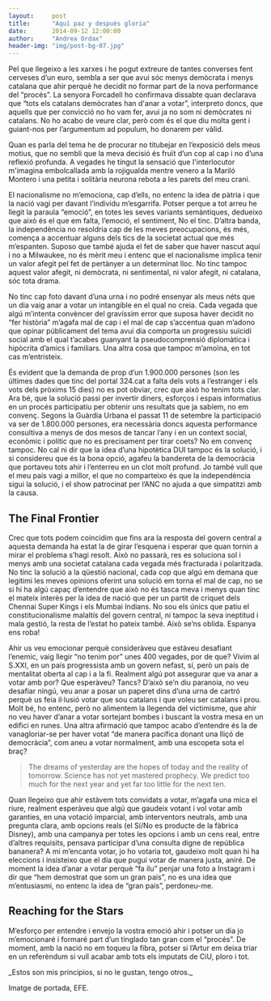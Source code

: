 ```yaml
---
layout:     post
title:      "Aquí paz y después gloria"
date:       2014-09-12 12:00:00
author:     "Andrea Ordax"
header-img: "img/post-bg-07.jpg"
---
```


<p>Pel que llegeixo a les xarxes i he pogut extreure de tantes converses fent cerveses d’un euro, sembla a ser que avui sóc menys demòcrata i menys catalana que ahir perquè he decidit no formar part de la nova performance del “procés”. La senyora Forcadell ho confirmava dissabte quan declarava que “tots els catalans demòcrates han d'anar a votar”, interpreto doncs, que aquells que per convicció no ho vam fer, avui ja no som ni demòcrates ni catalans. No ho acabo de veure clar, però com és el que diu molta gent i guiant-nos per l’argumentum ad populum, ho donarem per vàlid.</p>

<p>Quan es parla del tema he de procurar no titubejar en l’exposició dels meus motius, que no sembli que la meva decisió és fruït d’un cop al cap i no d’una reflexió profunda. A vegades he tingut la sensació que l'interlocutor m'imagina embolcallada amb la rojigualda mentre venero a la Mariló Montero i una petita i solitària neurona rebota a les parets del meu crani.</p>

<p>El nacionalisme no m’emociona, cap d’ells, no entenc la idea de pàtria i que la nació vagi per davant l’individu m’esgarrifa. Potser perque a tot arreu he llegit la paraula “emoció”, en totes les seves variants semàntiques, dedueixo que això és el que em falta, l’emoció, el sentiment, No el tinc. D’altra banda, la independència no resoldria cap de les meves preocupacions, és més, comença a accentuar alguns dels tics de la societat actual que més m’espanten. Suposo que també ajuda el fet de saber que haver nascut aquí i no a Milwaukee, no és mèrit meu i entenc que el nacionalisme implica tenir un valor afegit pel fet de pertànyer a un determinat lloc. No tinc tampoc aquest valor afegit, ni demòcrata, ni sentimental, ni valor afegit, ni catalana, sóc tota drama.</p>

<p>No tinc cap foto davant d’una urna i no podré ensenyar als meus néts que un dia vaig anar a votar un intangible en el qual no creia. Cada vegada que algú m’intenta convèncer del gravíssim error que suposa haver decidit no “fer història” m’agafa mal de cap i el mal de cap s’accentua quan m’adono que opinar públicament del tema avui dia comporta un progressiu suïcidi social amb el qual t’acabes guanyant la pseudocomprensió diplomàtica i hipòcrita d’amics i familiars. Una altra cosa que tampoc m’amoïna, en tot cas m’entristeix.</p>

<p>És evident que la demanda de prop d’un 1.900.000 persones (son les últimes dades que tinc del portal 324.cat a falta dels vots a l’estranger i els vots dels pròxims 15 dies) no es pot obviar, crec que això ho tenim tots clar. Ara bé, que la solució passi per invertir diners, esforços i espais informatius en un procés participatiu per obtenir uns resultats que ja sabíem, no em convenç. Segons la Guàrdia Urbana el passat 11 de setembre la participació va ser de 1.800.000 persones, era necessària doncs aquesta performance consultiva a menys de dos mesos de tancar l’any i en un context social, econòmic i polític que no es precisament per tirar coets? No em convenç tampoc. No cal ni dir que la idea d’una hipotètica DUI tampoc és la solució, i si considereu que és la bona opció, agafeu la bandereta de la democràcia que portaveu tots ahir i l’enterreu en un clot molt profund. Jo també vull que el meu país vagi a millor, el que no comparteixo és que la independència sigui la solució, i el show patrocinat per l’ANC no ajuda a que simpatitzi amb la causa.</p>

<h2 class="section-heading">The Final Frontier</h2>

<p>Crec que tots podem coincidim que fins ara la resposta del govern central a aquesta demanda ha estat la de girar l’esquena i esperar que quan tornin a mirar el problema s’hagi resolt. Això no passarà, res es soluciona sol i menys amb una societat catalana cada vegada més fracturada i polaritzada. No tinc la solució a la qüestió nacional, cada cop que algú em demana que legitimi les meves opinions oferint una solució em torna el mal de cap, no se si hi ha algú capaç d’entendre que això no és tasca meva i menys quan tinc el mateix interès per la idea de nació que per un partit de criquet dels Chennai Super Kings i els Mumbai Indians. No sou els únics que patiu el constitucionalisme malaltís del govern central, ni tampoc la seva ineptitud i mala gestió, la resta de l’estat ho pateix també. Això se’ns oblida. Espanya ens roba!</p>

<p>Ahir us veu emocionar perquè consideràveu que estàveu desafiant l’enemic, vaig llegir  “no tenim por” unes 400 vegades, por de que? Vivim al S.XXI, en un país progressista amb un govern nefast, sí, però un país de mentalitat oberta al cap i a la fi. Realment algú pot assegurar que va anar a votar amb por? Que esperàveu? Tancs? D’això se’n diu paranoia, no veu desafiar ningú, veu anar a posar un paperet dins d’una urna de cartró perquè us feia il·lusió votar que sou catalans i que voleu ser catalans i prou. Molt bé, ho entenc, però no alimentem la llegenda del victimisme, que ahir no veu haver d’anar a votar sortejant bombes i buscant la vostra mesa en un edifici en runes. Una altra afirmació que tampoc acabo d’entendre és la de vanagloriar-se per haver votat “de manera pacífica donant una lliçó de democràcia”, com aneu a votar normalment, amb una escopeta sota el braç? </p>

<blockquote>The dreams of yesterday are the hopes of today and the reality of tomorrow. Science has not yet mastered prophecy. We predict too much for the next year and yet far too little for the next ten.</blockquote>

<p>Quan llegeixo que ahir estàvem tots convidats a votar, m’agafa una mica el riure, realment esperàveu que algú que gaudeix votant i vol votar amb garanties, en una votació imparcial, amb interventors neutrals, amb una pregunta clara, amb opcions reals (el Sí/No es producte de la fàbrica Disney), amb una campanya per totes les opcions i amb un cens real, entre d’altres requisits, pensava participar d’una consulta digne de república bananera? A mi m’encanta votar, jo ho votaria tot, gaudeixo molt quan hi ha eleccions i insisteixo que el dia que pugui votar de manera justa, aniré. De moment la idea d’anar a votar perquè “fa ilu” penjar una foto a Instagram i dir que “hem demostrat que som un gran país”, no es una idea que m’entusiasmi, no entenc la idea de “gran país”, perdoneu-me. </p>

<h2 class="section-heading">Reaching for the Stars</h2>

<p>M’esforço per entendre i envejo la vostra emoció ahir i potser un dia jo m’emocionaré i formaré part d’un tinglado tan gran com el “procés”. De moment, amb la nació no em toqueu la fibra, potser si l’Artur em deixa triar en un referèndum si vull acabar amb tots els imputats de CiU, ploro i tot.</p>

<p>_Estos son mis principios, si no le gustan, tengo otros._</p>

<p>Imatge de portada, EFE.</p>